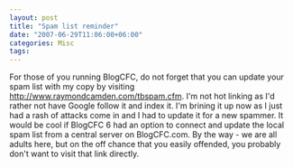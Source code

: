 ```yaml
---
layout: post
title: "Spam list reminder"
date: "2007-06-29T11:06:00+06:00"
categories: Misc 
tags: 
---
```


For those of you running BlogCFC, do not forget that you can update your spam list with my copy by visiting http://www.raymondcamden.com/tbspam.cfm. I'm not hot linking as I'd rather not have Google follow it and index it. I'm brining it up now as I just had a rash of attacks come in and I had to update it for a new spammer. It would be cool if BlogCFC 6 had an option to connect and update the local spam list from a central server on BlogCFC.com. By the way - we are all adults here, but on the off chance that you easily offended, you probably don't want to visit that link directly.